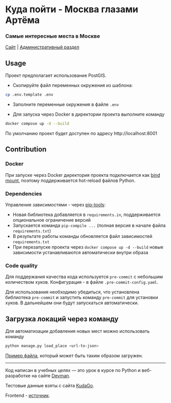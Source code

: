 # Куда пойти - Москва глазами Артёма
### Самые интересные места в Москве

[Cайт](http://morelinks.to) | [Административный раздел](http://morelinks.to/admin/)

## Usage

Проект предполагает использование PostGIS.

- Скопируйте файл переменных окружения из шаблона:
``` Bash
cp .env.template .env
```
- Заполните переменные окружения в файле `.env`

- Для запуска через Docker в директории проекта выполните команду

``` Bash
docker compose up -d --build
```

По умолчанию проект будет доступен по адресу http://localhost:8001

## Contribution

### Docker
При запуске через Docker директория проекта подключается как [bind mount](https://docs.docker.com/storage/bind-mounts/), поэтому поддерживается hot-reload файлов Python.

### Dependencies
Управление зависимостями - через [pip-tools](https://github.com/jazzband/pip-tools):
- Новая библиотека добавляется в `requirements.in`, поддерживается опциональное ограничение версий
- Запускается команда `pip-compile ...` (полная версия в начале файла `requirements.txt`)
- В результате работы команды обновляется файл зависимостей `requirements.txt`
- При перезапуске проекта через `docker compose up -d --build` новые зависимости устанавливаются автоматически внутри образа

### Code quality
Для поддержания качества кода используется `pre-commit` с небольшим количеством хуков.
Конфигурация - в файле `.pre-commit-config.yaml`.

Для использования необходимо убедиться, что установлена библиотека `pre-commit` и запустить команду `pre-commit` для установки хуков. В дальнейшем они будут запускаться автоматически.

## Загрузка локаций через команду

Для автоматизации добавления новых мест можно использовать команду

``` Bash
python manage.py load_place <url-to-json>
```

[Пример файла](https://raw.githubusercontent.com/devmanorg/where-to-go-places/master/places/%D0%AF%D0%BF%D0%BE%D0%BD%D1%81%D0%BA%D0%B8%D0%B9%20%D1%81%D0%B0%D0%B4.json), который может быть таким образом загружен.

---

Код написан в учебных целях — это урок в курсе по Python и веб-разработке на сайте [Devman](https://dvmn.org).

Тестовые данные взяты с сайта [KudaGo](https://kudago.com).

Frontend - [источник](https://github.com/devmanorg/where-to-go-frontend/blob/master/README.md).
